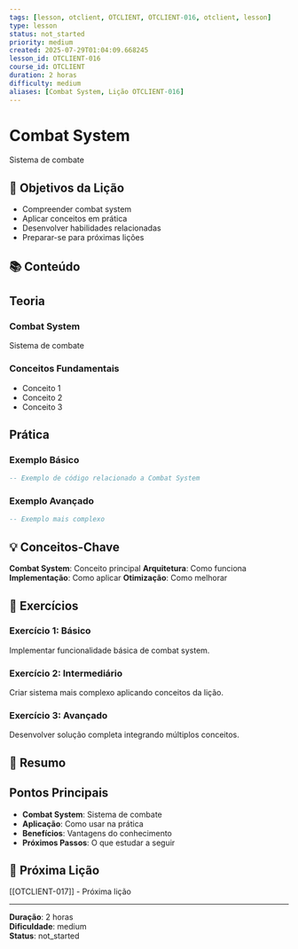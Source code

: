 ```yaml
---
tags: [lesson, otclient, OTCLIENT, OTCLIENT-016, otclient, lesson]
type: lesson
status: not_started
priority: medium
created: 2025-07-29T01:04:09.668245
lesson_id: OTCLIENT-016
course_id: OTCLIENT
duration: 2 horas
difficulty: medium
aliases: [Combat System, Lição OTCLIENT-016]
---
```


# Combat System

Sistema de combate

## 🎯 Objetivos da Lição

- Compreender combat system
- Aplicar conceitos em prática
- Desenvolver habilidades relacionadas
- Preparar-se para próximas lições

## 📚 Conteúdo


## Teoria

### Combat System
Sistema de combate

### Conceitos Fundamentais
- Conceito 1
- Conceito 2
- Conceito 3

## Prática

### Exemplo Básico
```lua
-- Exemplo de código relacionado a Combat System
```

### Exemplo Avançado
```lua
-- Exemplo mais complexo
```


## 💡 Conceitos-Chave

**Combat System**: Conceito principal
**Arquitetura**: Como funciona
**Implementação**: Como aplicar
**Otimização**: Como melhorar

## 🧪 Exercícios


### Exercício 1: Básico
Implementar funcionalidade básica de combat system.

### Exercício 2: Intermediário
Criar sistema mais complexo aplicando conceitos da lição.

### Exercício 3: Avançado
Desenvolver solução completa integrando múltiplos conceitos.


## 📝 Resumo


## Pontos Principais

- **Combat System**: Sistema de combate
- **Aplicação**: Como usar na prática
- **Benefícios**: Vantagens do conhecimento
- **Próximos Passos**: O que estudar a seguir


## 🔗 Próxima Lição

[[OTCLIENT-017]] - Próxima lição

---

**Duração**: 2 horas  
**Dificuldade**: medium  
**Status**: not_started
